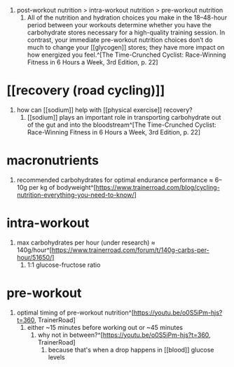 1. post-workout nutrition > intra-workout nutrition > pre-workout nutrition
	1. All of the nutrition and hydration choices you make in the 18–48-hour period between your workouts determine whether you have the carbohydrate stores necessary for a high-quality training session. In contrast, your immediate pre-workout nutrition choices don’t do much to change your [[glycogen]] stores; they have more impact on how energized you feel.^[The Time-Crunched Cyclist: Race-Winning Fitness in 6 Hours a Week, 3rd Edition, p. 22]

# [[recovery (road cycling)]]
1. how can [[sodium]] help with [[physical exercise]] recovery?
	1. [[sodium]] plays an important role in transporting carbohydrate out of the gut and into the bloodstream^[The Time-Crunched Cyclist: Race-Winning Fitness in 6 Hours a Week, 3rd Edition, p. 22]

# macronutrients
1. recommended carbohydrates for optimal endurance performance ≈ 6–10g per kg of bodyweight^[https://www.trainerroad.com/blog/cycling-nutrition-everything-you-need-to-know/]

# intra-workout
1. max carbohydrates per hour (under research) ≈ 140g/hour^[https://www.trainerroad.com/forum/t/140g-carbs-per-hour/51650/]
	1. 1:1 glucose-fructose ratio

# pre-workout
1. optimal timing of pre-workout nutrition^[https://youtu.be/o0S5iPm-hjs?t=360, TrainerRoad]
	1. either ~15 minutes before working out or ~45 minutes
		1. why not in between?^[https://youtu.be/o0S5iPm-hjs?t=360, TrainerRoad]
			1. because that's when a drop happens in [[blood]] glucose levels